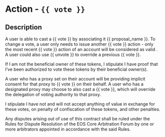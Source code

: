 # Action - `{{ vote }}`

## Description

A user is able to cast a {{ vote }} by associating it {{ proposal_name }}. To 
change a vote, a user only needs to issue another {{ vote }} action - only the 
most recent {{ vote }} action of an account will be considered as valid . A user
could also use {{ unvote }} to override a previous {{ vote }}.

If I am not the beneficial owner of these tokens, I stipulate I have proof that 
I’ve been authorized to vote these tokens by their beneficial owner(s).

A user who has a proxy set on their account will be providing implicit consent
for that proxy to {{ vote }} on their behalf. A user who has a designated proxy
may choose to also cast a {{ vote }}, which will override the delegation of voting
authority to that proxy.

I stipulate I have not and will not accept anything of value in exchange for these 
votes, on penalty of confiscation of these tokens, and other penalties. 

Any disputes arising out of use of this contract shall be ruled under the Rules
for Dispute Resolution of the EOS Core Arbitration Forum by one or more arbitrators 
appointed in accordance with the said Rules.

